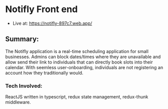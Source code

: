 # Notifly Front end

* Live at: https://notifly-897c7.web.app/

## Summary:
The Notifly application is a real-time scheduling application for small businesses. 
Admins can block dates/times where they are unavailable and allow send their link to individuals that can directly book slots into their calendar.
With seemless user-onboarding, individuals are not registering an account how they traditionally would.

### Tech Involved: 
ReactJS written in typescript, redux state management, redux-thunk middleware.
